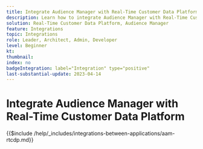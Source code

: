 ```yaml
---
title: Integrate Audience Manager with Real-Time Customer Data Platform
description: Learn how to integrate Audience Manager with Real-Time Customer Data Platform. 
solution: Real-Time Customer Data Platform, Audience Manager
feature: Integrations
topic: Integrations
role: Leader, Architect, Admin, Developer
level: Beginner
kt:
thumbnail:
index: no
badgeIntegration: label="Integration" type="positive"
last-substantial-update: 2023-04-14
---
```


# Integrate Audience Manager with Real-Time Customer Data Platform

{{$include /help/_includes/integrations-between-applications/aam-rtcdp.md}}
